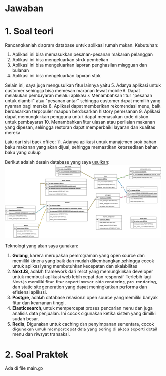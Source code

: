 # Jawaban

# 1. Soal teori
Rancangkanlah diagram database untuk aplikasi rumah makan.
Kebutuhan:
1. Aplikasi ini bisa memasukkan pesanan-pesanan makanan pelanggan
2. Aplikasi ini bisa mengeluarkan struk pembelian
3. Aplikasi ini bisa mengeluarkan laporan penghasilan mingguan dan bulanan
4. Aplikasi ini bisa mengeluarkan laporan stok

Selain ini, saya juga mengusulkan fitur lainnya yaitu
5. Adanya aplikasi untuk customer sehingga bisa memesan makanan lewat mobile
6. Dapat melakukan pembayaran melalui aplikasi
7. Menambahkan fitur "pesanan untuk diambil" atau "pesanan antar" sehingga customer dapat memilih yang nyaman bagi mereka
8. Aplikasi dapat memberikan rekomendasi menu, baik berdasarkan terpopuler maupun berdasarkan history pemesanan
9. Aplikasi dapat memungkinkan pengguna untuk dapat memasukan kode diskon untuk pembayaran
10. Menambahkan fitur ulasan atau penilaian makanan yang dipesan, sehingga restoran dapat memperbaiki layanan dan kualitas mereka

Lalu dari sisi back office:
11. Adanya aplikasi untuk manajemen stok bahan baku makanan yang akan dijual, sehingga memastikan ketersediaan bahan baku yang cukup

Berikut adalah desain database yang saya [usulkan](https://drive.google.com/file/d/1kJD1irCyr9hmW5dFjYlzW7Lv4G9p2PpN/view?usp=sharing):   
!["skema-database"](./skema-database.png) 

Teknologi yang akan saya gunakan:
1. **Golang**, karena merupakan pemrograman yang open source dan memiliki kinerja yang baik dan mudah dikembangkan,sehingga cocok untuk aplikasi yang membutuhkan kecepatan dan skalabilitas
2. **NextJS**, adalah framework dari react yang memungkinkan developer untuk membuat aplikasi web lebih cepat dan responsif. Terlebih lagi Next.js memiliki fitur-fitur seperti server-side rendering, pre-rendering, dan static site generation yang dapat meningkatkan performa dan efisiensi aplikasi.
3. **Postgre**, adalah database relasional open source yang memiliki banyak fitur dan keamanan tinggi.
4. **Elasticsearch**, untuk mempercepat proses pencarian menu dan juga analisis data penjualan. Ini cocok digunakan ketika sistem yang dimilki sudah besar.
5. **Redis**, Digunakan untuk caching dan penyimpanan sementara, cocok digunakan untuk mempercepat data yang sering di akses seperti detail menu dan riwayat transaksi.

# 2. Soal Praktek

Ada di file main.go